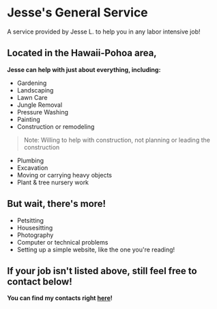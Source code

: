 # Jesse's General Service
A service provided by Jesse L. to help you in any labor intensive job!

## Located in the Hawaii-Pohoa area,
 **Jesse can help with just about everything, including:**
 - Gardening
 - Landscaping
 - Lawn Care
 - Jungle Removal
 - Pressure Washing
 - Painting
 - Construction or remodeling
  >Note: Willing to help with construction,
  >not planning or leading the construction
 - Plumbing
 - Excavation
 - Moving or carrying heavy objects
 - Plant & tree nursery work

## But wait, there's more!
 - Petsitting
 - Housesitting
 - Photography
 - Computer or technical problems
 - Setting up a simple website, like the one you're reading!

## If your job isn't listed above, still feel free to contact below!

**You can find my contacts right [here](https://jml-sites.github.io/service/contact)!**
